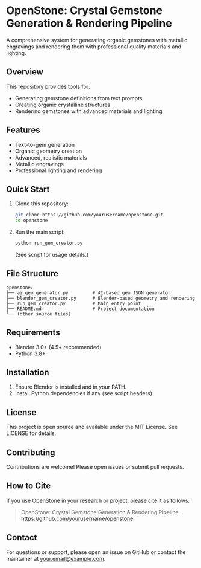 # OpenStone: Crystal Gemstone Generation & Rendering Pipeline

A comprehensive system for generating organic gemstones with metallic engravings and rendering them with professional quality materials and lighting.

## Overview

This repository provides tools for:
- Generating gemstone definitions from text prompts
- Creating organic crystalline structures
- Rendering gemstones with advanced materials and lighting

## Features
- Text-to-gem generation
- Organic geometry creation
- Advanced, realistic materials
- Metallic engravings
- Professional lighting and rendering

## Quick Start

1. Clone this repository:
   ```bash
   git clone https://github.com/yourusername/openstone.git
   cd openstone
   ```
2. Run the main script:
   ```bash
   python run_gem_creator.py
   ```
   (See script for usage details.)

## File Structure

```
openstone/
├── ai_gem_generator.py         # AI-based gem JSON generator
├── blender_gem_creator.py      # Blender-based geometry and rendering
├── run_gem_creator.py          # Main entry point
├── README.md                   # Project documentation
└── (other source files)
```

## Requirements
- Blender 3.0+ (4.5+ recommended)
- Python 3.8+

## Installation
1. Ensure Blender is installed and in your PATH.
2. Install Python dependencies if any (see script headers).

## License
This project is open source and available under the MIT License. See LICENSE for details.

## Contributing
Contributions are welcome! Please open issues or submit pull requests.

## How to Cite
If you use OpenStone in your research or project, please cite it as follows:

> OpenStone: Crystal Gemstone Generation & Rendering Pipeline. https://github.com/yourusername/openstone

## Contact
For questions or support, please open an issue on GitHub or contact the maintainer at your.email@example.com.
